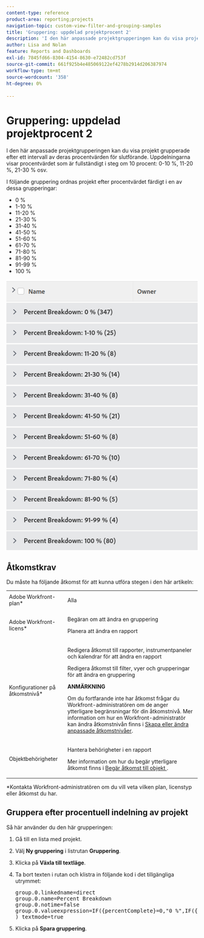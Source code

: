 ```yaml
---
content-type: reference
product-area: reporting;projects
navigation-topic: custom-view-filter-and-grouping-samples
title: 'Gruppering: uppdelad projektprocent 2'
description: 'I den här anpassade projektgrupperingen kan du visa projekt grupperade efter ett intervall av deras procentvärden för slutförande. Uppdelningarna visar ett procentvärde som är fullständigt i steg om 10 procent: 0-10 %, 11-20 %, 21-30 % osv.'
author: Lisa and Nolan
feature: Reports and Dashboards
exl-id: 7845fd66-8304-4154-8630-e72482cd753f
source-git-commit: 661f925b4e485069122ef4278b2914d206387974
workflow-type: tm+mt
source-wordcount: '358'
ht-degree: 0%

---
```


# Gruppering: uppdelad projektprocent 2

I den här anpassade projektgrupperingen kan du visa projekt grupperade efter ett intervall av deras procentvärden för slutförande. Uppdelningarna visar procentvärdet som är fullständigt i steg om 10 procent: 0-10 %, 11-20 %, 21-30 % osv.

I följande gruppering ordnas projekt efter procentvärdet färdigt i en av dessa grupperingar:

* 0 %
* 1-10 %
* 11-20 %
* 21-30 %
* 31-40 %
* 41-50 %
* 51-60 %
* 61-70 %
* 71-80 %
* 81-90 %
* 91-99 %
* 100 %

![percent_complete_break_for_projects_in_10__increments.png](assets/percent-complete-breakdown-350x94.png)

## Åtkomstkrav

Du måste ha följande åtkomst för att kunna utföra stegen i den här artikeln:

<table style="table-layout:auto"> 
 <col> 
 <col> 
 <tbody> 
  <tr> 
   <td role="rowheader">Adobe Workfront-plan*</td> 
   <td> <p>Alla</p> </td> 
  </tr> 
  <tr> 
   <td role="rowheader">Adobe Workfront-licens*</td> 
   <td> <p>Begäran om att ändra en gruppering </p>
   <p>Planera att ändra en rapport</p> </td> 
  </tr> 
  <tr> 
   <td role="rowheader">Konfigurationer på åtkomstnivå*</td> 
   <td> <p>Redigera åtkomst till rapporter, instrumentpaneler och kalendrar för att ändra en rapport</p> <p>Redigera åtkomst till filter, vyer och grupperingar för att ändra en gruppering</p> <p><b>ANMÄRKNING</b>

Om du fortfarande inte har åtkomst frågar du Workfront-administratören om de anger ytterligare begränsningar för din åtkomstnivå. Mer information om hur en Workfront-administratör kan ändra åtkomstnivån finns i <a href="../../../administration-and-setup/add-users/configure-and-grant-access/create-modify-access-levels.md" class="MCXref xref">Skapa eller ändra anpassade åtkomstnivåer</a>.</p> </td>
</tr>  
  <tr> 
   <td role="rowheader">Objektbehörigheter</td> 
   <td> <p>Hantera behörigheter i en rapport</p> <p>Mer information om hur du begär ytterligare åtkomst finns i <a href="../../../workfront-basics/grant-and-request-access-to-objects/request-access.md" class="MCXref xref">Begär åtkomst till objekt </a>.</p> </td> 
  </tr> 
 </tbody> 
</table>

&#42;Kontakta Workfront-administratören om du vill veta vilken plan, licenstyp eller åtkomst du har.

## Gruppera efter procentuell indelning av projekt

Så här använder du den här grupperingen:

1. Gå till en lista med projekt.
1. Välj **Ny gruppering** i listrutan **Gruppering**.

1. Klicka på **Växla till textläge**.
1. Ta bort texten i rutan och klistra in följande kod i det tillgängliga utrymmet:
   <pre>group.0.linkedname=direct<br>group.0.name=Percent Breakdown<br>group.0.notime=false<br>group.0.valueexpression=IF({percentComplete}=0,"0 %",IF({percentComplete}&lt;=11,"1-10 %",IF({percentComplete}&lt;=21,"11-20 %" IF({percentComplete}&lt;=31,"21-30 %",IF({percentComplete}&lt;41,"31-40 %",IF({percentComplete}&lt;51,"41-50 %",IF({percentComplete}&lt;61,"51-60 %",IF({percentComplete}&lt;71,"6 1-70 %",IF({percentComplete}&lt;81,"71-80 %",IF({percentComplete}&lt;91,"81-90 %",IF({percentComplete}&lt;100,"91-99 %","100 %"))))<br>) textmode=true</pre>

1. Klicka på **Spara gruppering**.
